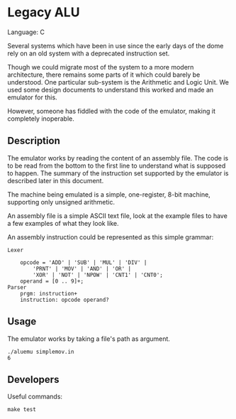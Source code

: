 # Legacy ALU

Language: C

Several systems which have been in use since the early days of the dome
rely on an old system with a deprecated instruction set.

Though we could migrate most of the system to a more modern architecture,
there remains some parts of it which could barely be understood.
One particular sub-system is the Arithmetic and Logic Unit.
We used some design documents to understand this worked and
made an emulator for this.

However, someone has fiddled with the code of the emulator, making it completely inoperable.

## Description

The emulator works by reading the content of an assembly file.
The code is to be read from the bottom to the first line to understand what
is supposed to happen.
The summary of the instruction set supported by the emulator is described later
in this document.

The machine being emulated is a simple, one-register, 8-bit machine, supporting
only unsigned arithmetic.

An assembly file is a simple ASCII text file, look at the example files to
have a few examples of what they look like.

An assembly instruction could be represented as this simple grammar:

~~~
Lexer
	
	opcode = 'ADD' | 'SUB' | 'MUL' | 'DIV' |
		'PRNT' | 'MOV' | 'AND' | 'OR' |
		'XOR' | 'NOT' | 'NPOW' | 'CNT1' | 'CNT0';
	operand = [0 .. 9]+;
Parser
	prgm: instruction+
	instruction: opcode operand?
~~~

## Usage

The emulator works by taking a file's path as argument.

	./aluemu simplemov.in
	6

## Developers

Useful commands:

	make test
